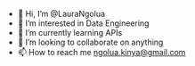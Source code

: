 - 👋 Hi, I’m @LauraNgolua
- 👀 I’m interested in Data Engineering
- 🌱 I’m currently learning APIs
- 💞️ I’m looking to collaborate on anything
- 📫 How to reach me ngolua.kinya@gmail.com

<!---
LauraNgolua/LauraNgolua is a ✨ special ✨ repository because its `README.md` (this file) appears on your GitHub profile.
You can click the Preview link to take a look at your changes.
--->
